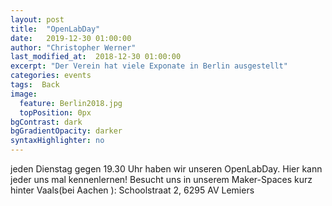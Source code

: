 ```yaml
---
layout: post
title:  "OpenLabDay"
date:   2019-12-30 01:00:00
author: "Christopher Werner"
last_modified_at:  2018-12-30 01:00:00
excerpt: "Der Verein hat viele Exponate in Berlin ausgestellt"
categories: events
tags:  Back
image:
  feature: Berlin2018.jpg
  topPosition: 0px
bgContrast: dark
bgGradientOpacity: darker
syntaxHighlighter: no
---
```


jeden Dienstag gegen 19.30 Uhr haben wir unseren OpenLabDay. Hier kann jeder uns mal kennenlernen! Besucht uns in unserem Maker-Spaces kurz hinter Vaals(bei Aachen ):
Schoolstraat 2, 6295 AV Lemiers